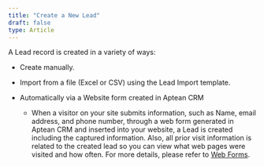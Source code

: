 ```yaml
---
title: "Create a New Lead"
draft: false
type: Article
---
```




A Lead record is created in a variety of ways:
* Create manually.  
* Import from a file (Excel or CSV) using the Lead Import template.
* Automatically via a Website form created in Aptean CRM
 
    * When a visitor on your site submits information, such as Name, email address, and phone number, through a web form generated in Aptean CRM and inserted into your website, a Lead is created including the captured information.   Also, all prior visit information is related to the   created lead so you can view what web pages were visited and how often.
For more details, please refer to [Web Forms](../Marketing-Visitors/Web-Forms). 
